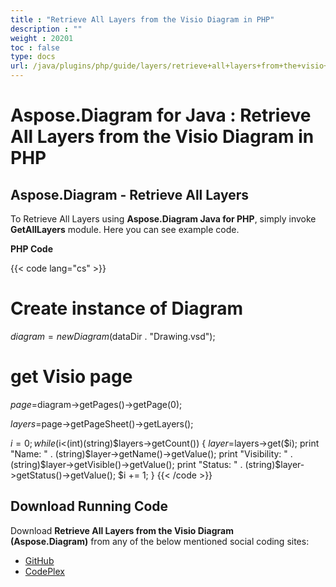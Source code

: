 ```yaml
---
title : "Retrieve All Layers from the Visio Diagram in PHP" 
description : "" 
weight : 20201 
toc : false
type: docs
url: /java/plugins/php/guide/layers/retrieve+all+layers+from+the+visio+diagram+in+php/
---
```


# Aspose.Diagram for Java : Retrieve All Layers from the Visio Diagram in PHP


## Aspose.Diagram - Retrieve All Layers

To Retrieve All Layers using **Aspose.Diagram Java for PHP**, simply invoke **GetAllLayers** module. Here you can see example code.

**PHP Code**

{{< code lang="cs" >}}
# Create instance of Diagram
$diagram = new Diagram($dataDir . "Drawing.vsd");

# get Visio page
$page=$diagram->getPages()->getPage(0);

$layers=$page->getPageSheet()->getLayers();

$i = 0;
while ($i<(int)(string)$layers->getCount()) {
$layer=$layers->get($i);
print "Name: " . (string)$layer->getName()->getValue();
print "Visibility: " . (string)$layer->getVisible()->getValue();
print "Status: " . (string)$layer->getStatus()->getValue();
$i += 1;
}
{{< /code >}}

## Download Running Code

Download **Retrieve All Layers from the Visio Diagram (Aspose.Diagram)** from any of the below mentioned social coding sites:

*   [GitHub](https://github.com/asposediagram/Aspose.Diagram-for-Java/blob/master/Plugins/Aspose_Diagram_Java_for_PHP/src/aspose/diagram/WorkingwithLayers/GetAllLayers.php)
*   [CodePlex](https://asposediagramjavaphp.codeplex.com/SourceControl/latest#src/aspose/diagram/WorkingwithLayers/GetAllLayers.php)

